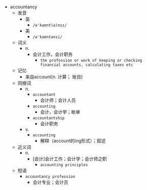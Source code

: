 - accountancy
  - 发音
    - 英
      - `/ə'kaʊnt(ə)nsɪ/`
    - 美
      - `/ə'kaʊntənsi/`
  - 词义
    - n.
      - 会计工作，会计职务
        - `the profession or work of keeping or checking financial accounts, calculating taxes etc`
  - 记忆
    - 来自account(n. 计算； 账目)
  - 同根词
    - n.
      - `accountant`
        - 会计师；会计人员
      - `accounting`
        - 会计，会计学；帐单
      - `accountantship`
        - 会计职务
    - v.
      - `accounting`
        - 解释（account的ing形式）；叙述
  - 近义词
    - n.
      - [会计]会计工作；会计学；会计师之职
        - `accounting principles`
  - 短语
    - `accountancy profession`
      - 会计专业；会计员 
